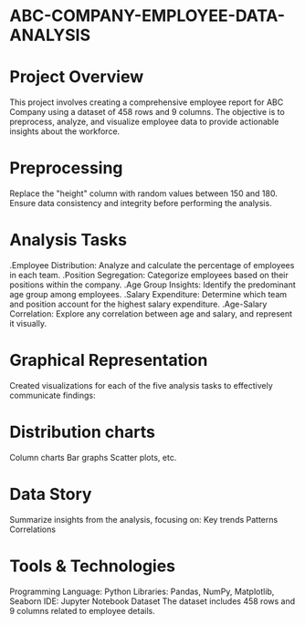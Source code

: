 # ABC-COMPANY-EMPLOYEE-DATA-ANALYSIS
# Project Overview
This project involves creating a comprehensive employee report for ABC Company using a dataset of 458 rows and 9 columns. The objective is to preprocess, analyze, and visualize employee data to provide actionable insights about the workforce.
# Preprocessing
Replace the "height" column with random values between 150 and 180.
Ensure data consistency and integrity before performing the analysis.
# Analysis Tasks
.Employee Distribution: Analyze and calculate the percentage of employees in each team.
.Position Segregation: Categorize employees based on their positions within the company.
.Age Group Insights: Identify the predominant age group among employees.
.Salary Expenditure: Determine which team and position account for the highest salary expenditure.
.Age-Salary Correlation: Explore any correlation between age and salary, and represent it visually.
# Graphical Representation
Created visualizations for each of the five analysis tasks to effectively communicate findings:

# Distribution charts
Column charts
Bar graphs
Scatter plots, etc.

# Data Story
Summarize insights from the analysis, focusing on:
Key trends
Patterns
Correlations

# Tools & Technologies
Programming Language: Python
Libraries: Pandas, NumPy, Matplotlib, Seaborn
IDE: Jupyter Notebook
Dataset
The dataset includes 458 rows and 9 columns related to employee details.
